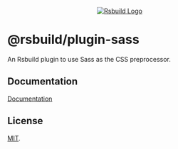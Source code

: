 <p align="center">
  <a href="https://rsbuild.dev" target="blank"><img src="https://assets.rspack.dev/rsbuild/rsbuild-banner.png" alt="Rsbuild Logo" /></a>
</p>

# @rsbuild/plugin-sass

An Rsbuild plugin to use Sass as the CSS preprocessor.

## Documentation

[Documentation](https://rsbuild.dev/plugins/list/plugin-sass)

## License

[MIT](https://github.com/web-infra-dev/rsbuild/blob/main/LICENSE).
